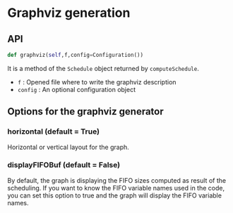 

# Graphviz generation

## API

```python
def graphviz(self,f,config=Configuration())
```

It is a method of the `Schedule` object returned by `computeSchedule`.

* `f` : Opened file where to write the graphviz description
* `config` : An optional configuration object

## Options for the graphviz generator

### horizontal (default = True)

Horizontal or vertical layout for the graph.

### displayFIFOBuf (default = False)

By default, the graph is displaying the FIFO sizes computed as result of the scheduling. If you want to know the FIFO variable names used in the code, you can set this option to true and the graph will display the FIFO variable names.